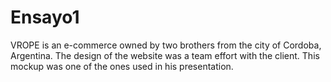 # Ensayo1
VROPE is an e-commerce owned by two brothers from the city of Cordoba, Argentina. The design of the website was a team effort with the client.
This mockup was one of the ones used in his presentation.
